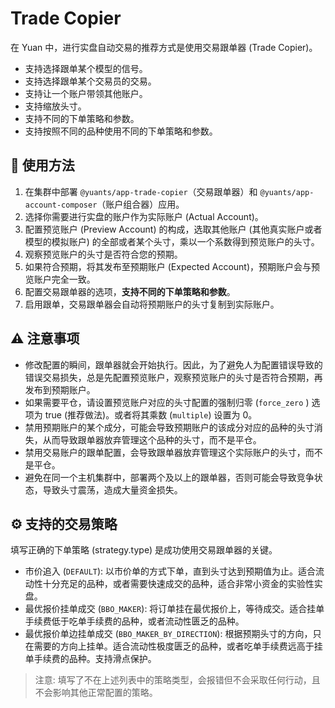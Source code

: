 # Trade Copier

在 Yuan 中，进行实盘自动交易的推荐方式是使用交易跟单器 (Trade Copier)。

- 支持选择跟单某个模型的信号。
- 支持选择跟单某个交易员的交易。
- 支持让一个账户带领其他账户。
- 支持缩放头寸。
- 支持不同的下单策略和参数。
- 支持按照不同的品种使用不同的下单策略和参数。

## 📒 使用方法

1. 在集群中部署 `@yuants/app-trade-copier`（交易跟单器）和 `@yuants/app-account-composer`（账户组合器）应用。
1. 选择你需要进行实盘的账户作为实际账户 (Actual Account)。
1. 配置预览账户 (Preview Account) 的构成，选取其他账户 (其他真实账户或者模型的模拟账户) 的全部或者某个头寸，乘以一个系数得到预览账户的头寸。
1. 观察预览账户的头寸是否符合您的预期。
1. 如果符合预期，将其发布至预期账户 (Expected Account)，预期账户会与预览账户完全一致。
1. 配置交易跟单器的选项，**支持不同的下单策略和参数**。
1. 启用跟单，交易跟单器会自动将预期账户的头寸复制到实际账户。

## ⚠️ 注意事项

- 修改配置的瞬间，跟单器就会开始执行。因此，为了避免人为配置错误导致的错误交易损失，总是先配置预览账户，观察预览账户的头寸是否符合预期，再发布到预期账户。
- 如果需要平仓，请设置预览账户对应的头寸配置的强制归零 (`force_zero` ) 选项为 true (推荐做法)。或者将其乘数 (`multiple`) 设置为 0。
- 禁用预期账户的某个成分，可能会导致预期账户的该成分对应的品种的头寸消失，从而导致跟单器放弃管理这个品种的头寸，而不是平仓。
- 禁用交易账户的跟单配置，会导致跟单器放弃管理这个实际账户的头寸，而不是平仓。
- 避免在同一个主机集群中，部署两个及以上的跟单器，否则可能会导致竞争状态，导致头寸震荡，造成大量资金损失。

## ⚙️ 支持的交易策略

填写正确的下单策略 (strategy.type) 是成功使用交易跟单器的关键。

- 市价追入 (`DEFAULT`): 以市价单的方式下单，直到头寸达到预期值为止。适合流动性十分充足的品种，或者需要快速成交的品种，适合非常小资金的实验性实盘。
- 最优报价挂单成交 (`BBO_MAKER`): 将订单挂在最优报价上，等待成交。适合挂单手续费低于吃单手续费的品种，或者流动性匮乏的品种。
- 最优报价单边挂单成交 (`BBO_MAKER_BY_DIRECTION`): 根据预期头寸的方向，只在需要的方向上挂单。适合流动性极度匮乏的品种，或者吃单手续费远高于挂单手续费的品种。支持滑点保护。

> 注意: 填写了不在上述列表中的策略类型，会报错但不会采取任何行动，且不会影响其他正常配置的策略。
